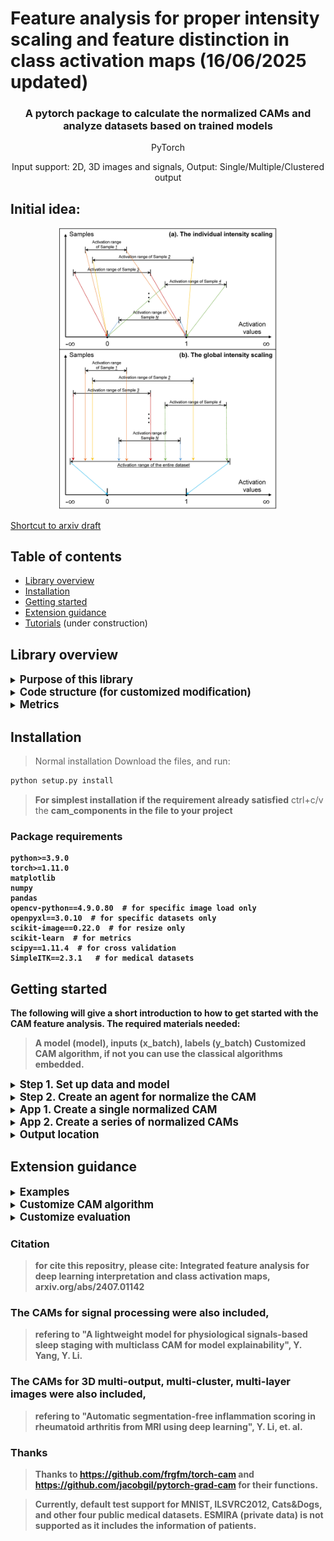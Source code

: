 # Feature analysis for proper intensity scaling and feature distinction in class activation maps (16/06/2025 updated)
</p>
<!--<h1 align="center"><b>Quantus</b></h1>-->
<h3 align="center"><b>A pytorch package to calculate the normalized CAMs and analyze datasets based on trained models</b></h3>
<p align="center">
  PyTorch
<p align="center">
  Input support: 2D, 3D images and signals, Output: Single/Multiple/Clustered output


## Initial idea:
<p align="center">
  <img width="350" src="https://github.com/YanliLi27/IFA/blob/main/example.jpg" alt="ExampleIFA">
</p>

[Shortcut to arxiv draft](https://arxiv.org/abs/2407.01142)


## Table of contents
* [Library overview](#library-overview)
* [Installation](#installation)
* [Getting started](#getting-started)
* [Extension guidance](#extension)
* [Tutorials](#tutorials) (under construction)


## Library overview
<details>
<summary><b><big>Purpose of this library</big></b></summary>
The purpose of this library is to provide a method that normalizes saliency maps generated by current CAM algorithms, and conducts population-level analysis of the activated features in the models.
</details>


<details>
<summary><b><big>Code structure (for customized modification)</big></b></summary>
<li>The code structure of this library includes:</li>
  <details>
  <summary><b><big>cam_components</big></b></summary>
  the folder `cam_components` contains the core functionality of this method with the following structure:
    <li>camagent.py: the agent to coordinate other components.</li>
    <li>core: gradient calculation `activations_and_gradients.py`, feature selection `feature_selection.py`, shared core CAM framework `sharedcam.py`, rescaler  `rescale.py`.</li>
    <li>agent: calculate the importance matrix factors `target_cam_calculation.py`, load and save importance matrix `im_func.py`</li>
    <li>image: the function that normalize saliency maps `image_artist.py`</li>
    <li>methods: a library of different CAM algorithms </li>
    <li>metric: a series of metrics used for evaluatation </li>
    <li>preparation: dataset scan to calculate upper and lower limit `analyzer_util`, model output channel calculation `model_out_reader.py`, model weights randomization `model_random.py`, save name `name_finder.py` </li>
    <li>utils: reshape the tranformers' output to original image shape </li>
  </details>
  
> Model and data for predefined examples:
  <details>
  <summary><b><big>predefined</big></b></summary>
  the folder contains the codes used for normalizing the eight datasets (MNIST, ILSVRC2012, Cats&Dogs, RSNA, LUNA, ESMIRA, ultrasound, SIIM)
  </details>
  
> Runner for predefined examples:
  <details>
  <summary><b><big>runner</big></b></summary>
  the folder contains the runner used for normalizing the eight datasets (MNIST, ILSVRC2012, Cats&Dogs, RSNA, LUNA, ESMIRA, ultrasound, SIIM)
  </details>
  
> Other utils:
  <details>
  <summary><b><big>otherutils/visual_components</big></b></summary>
  the folder contains the code used for random feature selection and other experiment utils.
  </details>

</details>



<details>
<summary><b><big>Metrics</big></b></summary>
<li>Four metrics are included in this library:</li>
> Average increase and drop (decrease)
> Insertion and deletion
> Correlation coefficients with model's outputs
> Perturbation (on the features) for feature-wise saliency.
</details>


## Installation
> Normal installation
Download the files, and run:
```bash
python setup.py install
```
> **For simplest installation if the requirement already satisfied**
> ctrl+c/v the <b>cam_components<b> in the file to your project


### Package requirements
```
python>=3.9.0
torch>=1.11.0
matplotlib
numpy
pandas
opencv-python==4.9.0.80  # for specific image load only
openpyxl==3.0.10  # for specific datasets only
scikit-image==0.22.0  # for resize only
scikit-learn  # for metrics
scipy==1.11.4  # for cross validation
SimpleITK==2.3.1   # for medical datasets
```

## Getting started
The following will give a short introduction to how to get started with the CAM feature analysis. The required materials needed:
> A model (model), inputs (x_batch), labels (y_batch)
> Customized CAM algorithm, if not you can use the classical algorithms embedded.

<details>
<summary><b><big>Step 1. Set up data and model</big></b></summary>
The first step is to have the data and model for calculating the normalized saliency maps, here we take MNIST classification task as an examples. (these predefined lines of code are simplified and adopted from ./runner/predefined_runner.py for easy use.)

```python
import torch
import torchvision
from torchvision import transforms
from cam_components.camagent import CAMAgent
  
# Enable GPU.
device = torch.device("cuda:0" if torch.cuda.is_available() else "cpu")

# Load a pre-trained model.
from predefined.natural_components.models.scratch_model import scratch_mnist
model = scratch_mnist(in_channel=in_channel, num_classes=num_classes)
# load example weights
if device.type == "cpu":
    model.load_state_dict(torch.load("weights/mnist_example.model", map_location=torch.device('cpu')))
else: 
    model.load_state_dict(torch.load("weights/mnist_example.model"))
target_layer:list = [model.conv3]

# Load datasets and make loaders.
dataset = torchvision.datasets.MNIST(root='./sample_data', download=True, transform=transforms.Compose([transforms.ToTensor()]))

# Load a batch of inputs and outputs to use for XAI evaluation.
x_batch, y_batch = iter(torch.utils.data.DataLoader(dataset, batch_size=24)).next()
x_batch, y_batch = x_batch.cpu().numpy(), y_batch.cpu().numpy()
```
</details>

<details>
<summary><b><big>Step 2. Create an agent for normalize the CAM</big></b></summary>
The second step is to create an agent to analyze the CAMs across the dataset and normalize the then generated CAMs.
> For output, you need a name of your task `your_task`.

```python
your_task:str = 'Example'  # name of the task 
agent = CAMAgent(model,   # your model
                 target_layer,  # the layer/layers for obtaining heatmaps
                 dataset,  # Dataset, not Dataloader
                 # The following attributes are typically default
                 groups=1,  # if group conv in your model
                 ram=False,  # for regression tasks, regression activation mapping
                 cam_method='fullcam',  # ['gradcam', , 'fullcam', 'gradcampp', 'xgradcam', ... ]
                 name_str=f'{your_task}',  # output name: './output/*namestr*/im'
                 batch_size=batch_size,  # for acceleration
                 select_category=select_category,  # default to be 0, the target category in your task
                 rescale='norm',  # ['norm', 'tanh']  different method for calibration and rescaling
                 remove_minus_flag=False,  # If only keep the values above 0 in orginal weighted heatmaps
                 scale_ratio=1,  # for better visualization
                 feature_selection='all',  # ['reverse_diff_top', 'max', 'top', 'diff_top', 'freq', 'index', 'all'] feature distinction
                 feature_selection_ratio=1.0,  # The ratio of selected features/all features
                 cam_type='2D')  # Output dimension.

```
</details>


<details>
<summary><b><big>App 1. Create a single normalized CAM</big></b></summary>
To create a single normalized CAM first extend it to shape of 2D [batch, 1, L, W] / 3D [batch, 1, H, L, W].

```python
x_batch, y_batch = iter(test_loader).next()
x_batch, y_batch = x_batch.cpu().numpy(), y_batch.cpu().numpy()
x_indiv, y_indiv = x_batch[0], y_batch[0]  # just example
x_indiv = torch.from_numpy(x_indiv[np.newaxis, :])  # .to(device) if model on device

indiv_cam = Agent.indiv_return(x_indiv, select_category)
# indiv_cam: shape of 2D [batch, 1(Group Conv), 1(category in list), L, W] / 3D [batch, 1(Group Conv), 1(category in list), H, L, W]
```
</details>



<details>
<summary><b><big>App 2. Create a series of normalized CAMs</big></b></summary>
To create a normalized CAM first extend it to shape of 2D [batch, 1, L, W] / 3D [batch, 1, H, L, W].

```python
Agent.creator_main(dataset,   # your dataset, optional - None = use dataset while initialization
                   [categories],    # select the categories
                   eval_act='corr',  # metrics calculation
                   # type of evaluation: 'corr':correlation, 'basic':mask-based evaluation, more see the paper
                   cam_save=True,  # If save the heatmaps in 'output/*namestr*/cam'
                   cluster=None,   # If merge the results of multiple outputs
                   use_origin=False,   # If overlay the original images and the heatmaps
                   max_iter=None)   # early stop steps
```
</details>

<details>
<summary><b><big>Output location</big></b></summary>
For the output, you can create a dir named output for collection, the default is './output/*namestr*/im&cam&figs'.
> Importance matrices for features: './output/*namestr*/im'
> Saved heatmaps: './output/*namestr*/cam'
> Metrics of evalution: './output/*namestr*/figs'
</details>


## Extension guidance

<details>
<summary><b><big>Examples</big></b></summary>
main.py provides some examples of runners, with some predefined tasks and datasets that were presented in the manuscript.
> Find them in the ./runner.
> In main.py, examples were given for generating CAMs of MNIST, ILSVRC2012, Cats&Dogs and other four medical image tasks with the default paths.
</details>


<details>
<summary><b><big>Customize CAM algorithm</big></b></summary>
> Add more CAM methods, please see the './cam_components/methods/*cam.py'
</details>

<details>
<summary><b><big>Customize evaluation</big></b></summary>
> Change the functions for importance matrices and evaluation, see './cam_components/metric/*.py'
</details>


### Citation
> for cite this repositry, please cite: Integrated feature analysis for deep learning interpretation and class activation maps, arxiv.org/abs/2407.01142

### The CAMs for signal processing were also included, 
> refering to "A lightweight model for physiological signals-based sleep staging with multiclass CAM for model explainability", Y. Yang, Y. Li.

### The CAMs for 3D multi-output, multi-cluster, multi-layer images were also included,
> refering to "Automatic segmentation-free inflammation scoring in rheumatoid arthritis from MRI using deep learning", Y. Li, et. al.

### Thanks
> Thanks to https://github.com/frgfm/torch-cam and https://github.com/jacobgil/pytorch-grad-cam for their functions.

> Currently, default test support for MNIST, ILSVRC2012, Cats&Dogs, and other four public medical datasets. ESMIRA (private data) is not supported as it includes the information of patients.

